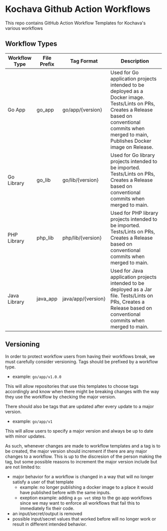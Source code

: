 # Kochava Github Action Workflows

This repo contains GitHub Action Workflow Templates for Kochava's various workflows

## Workflow Types

| Workflow Type | File Prefix | Tag Format        | Description                                                                                                                                                                                             |
|---------------|-------------|-------------------|---------------------------------------------------------------------------------------------------------------------------------------------------------------------------------------------------------|
| Go App        | go_app      | go/app/{version}  | Used for Go application projects intended to be deployed as a Docker image. Tests/Lints on PRs, Creates a Release based on conventional commits when merged to main, Publishes Docker image on Release. |
| Go Library    | go_lib      | go/lib/{version}  | Used for Go library projects intended to be imported. Tests/Lints on PRs, Creates a Release based on conventional commits when merged to main.                                                          |
| PHP Library   | php_lib     | php/lib/{version} | Used for PHP library projects intended to be imported. Tests/Lints on PRs, Creates a Release based on conventional commits when merged to main.                                                         |
| Java Library   | java_app     | java/app/{version} | Used for Java application projects intended to be deployed as a Jar file. Tests/Lints on PRs, Creates a Release based on conventional commits when merged to main.                                                         |

## Versioning

In order to protect workflow users from having their workflows break, we must carefully consider versioning. Tags should be prefixed by a workflow type. 

- example: `go/app/v1.0.0`

This will allow repositories that use this templates to choose tags accordingly and know when there might be breaking changes with the way they use the worklflow by checking the major version.

There should also be tags that are updated after every update to a major version.

- example: `go/app/v1`

This will allow users to specify a major version and always be up to date with minor updates.

As such, whenever changes are made to workflow templates and a tag is to be created, the major version should increment if there are any major changes to a workflow. This is up to the discresion of the person making the tag, but some possible reasons to increment the major version include but are not limited to:
 - major behavior for a workflow is changed in a way that will no longer satisfy a user of that template
   * example: no longer publishing a docker image to a place it would have published before with the same inputs.
   * exeption example: adding a `go vet` step to the go app workflows since we may want to enforce all workflows that fail this to immediately fix their code.
 - an input/secret/output is removed
 - possible input/secret values that worked before will no longer work or result in different intended behavior.

